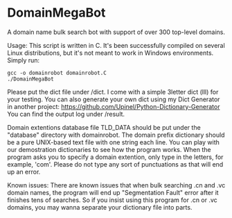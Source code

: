# DomainMegaBot
A domain name bulk search bot with support of over 300 top-level domains.

Usage:
This script is written in C. It's been successfully compiled on several Linux distributions, but it's not meant to work in Windows environments.
Simply run:

~~~~
gcc -o domainrobot domainrobot.C
./DomainMegaBot
~~~~

Please put the dict file under /dict. I come with a simple 3letter dict (lll) for your testing.
You can also generate your own dict using my Dict Generator in another project:
https://github.com/Upinel/Python-Dictionary-Generator
You can find the output log under /result.

Domain extentions database file TLD_DATA should be put under the "database" directory with domainrobot. The domain prefix dictionary should be a pure UNIX-based text file with one string each line. You can play with our demostration dictionaries to see how the program works.
When the program asks you to specify a domain extention, only type in the letters, for example, 'com'. Please do not type any sort of punctuations as that will end up an error.

Known issues: There are known issues that when bulk searching .cn and .vc domain names, the program will end up "Segmentation Fault" error after it finishes tens of searches. So if you insist using this program for .cn or .vc domains, you may wanna separate your dictionary file into parts.
